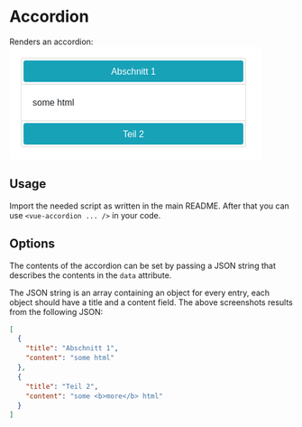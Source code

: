 # Accordion

Renders an accordion:
![Screenshot](../../img/accordion.png)

## Usage

Import the needed script as written in the main README. After that you can use `<vue-accordion ... />` in your code.

## Options

The contents of the accordion can be set by passing a JSON string that describes the contents in the `data` attribute.

The JSON string is an array containing an object for every entry, each object should have a title and a content field.
The above screenshots results from the following JSON:

```json
[
  {
    "title": "Abschnitt 1",
    "content": "some html"
  },
  {
    "title": "Teil 2",
    "content": "some <b>more</b> html"
  }
]
```
